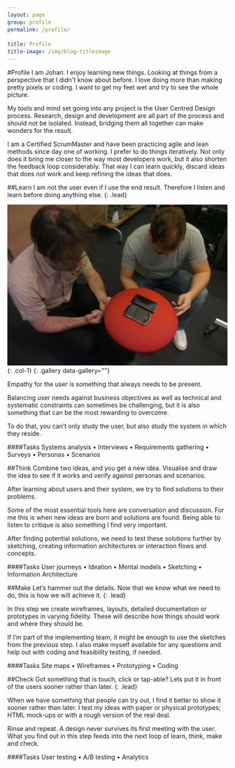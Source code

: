 ```yaml
---
layout: page
group: profile
permalink: /profile/

title: Profile
title-image: /img/blog-titleimage
---
```


#Profile
I am Johan. I enjoy learning new things. Looking at things from a perspective that I didn't know about before. I love doing more than making pretty pixels or coding. I want to get my feet wet and try to see the whole picture.

My tools and mind set going into any project is the User Centred Design process. Research, design and development are all part of the process and should not be isolated. Instead, bridging them all together can make wonders for the result. 

I am a Certified ScrumMaster and have been practicing agile and lean methods since day one of working. I prefer to do things iteratively. Not only does it bring me closer to the way most developers work, but it also shorten the feedback loop considerably. That way I can learn quickly, discard ideas that does not work and keep refining the ideas that does.

##Learn
I am not the user even if I use the end result. Therefore I listen and learn before doing anything else.
{: .lead}

[![Chatting with evangelists in Canada](/projects/img/post-blackberrydevexp-img1.1-lg.jpg)](/projects/img/post-blackberrydevexp-img1.1-lg@2x.jpg){: .col-1}
{: .gallery data-gallery=""}

Empathy for the user is something that always needs to be present. 

Balancing user needs against business objectives as well as technical and systematic constraints can sometimes be challenging, but it is also something that can be the most rewarding to overcome.

To do that, you can’t only study the user, but also study the system in which they reside.

####Tasks
Systems analysis • Interviews • Requirements gathering • Surveys • Personas • Scenarios

##Think
Combine two ideas, and you get a new idea. Visualise and draw the idea to see if it works and verify against personas and scenarios.

After learning about users and their system, we try to find solutions to their problems.

Some of the most essential tools here are conversation and discussion. For me this is when new ideas are born and solutions are found. Being able to listen to critique is also something I find very important.

After finding potential solutions, we need to test these solutions further by sketching, creating information architectures or interaction flows and concepts.

####Tasks
User journeys • Ideation • Mental models • Sketching • Information Architecture

##Make
Let’s hammer out the details. Now that we know what we need to do, this is how we will achieve it.
{: .lead}

In this step we create wireframes, layouts, detailed documentation or prototypes in varying fidelity. These will describe how things should work and where they should be.

If I’m part of the implementing team, it might be enough to use the sketches from the previous step. I also make myself available for any 
questions and help out with coding and feasibility testing, if needed. 

####Tasks
Site maps • Wireframes • Prototyping • Coding

##Check
Got something that is touch, click or tap-able? Lets put it in front of the users sooner rather than later.
{: .lead}

When we have something that people can try out, I find it better to show it sooner rather than later. I test my ideas with paper or physical prototypes; HTML mock-ups or with a rough version of the real deal.

Rinse and repeat. A design never survives its first meeting with the user. What you find out in this step feeds into the next loop of learn, think, make and check.

####Tasks
User testing • A/B testing • Analytics